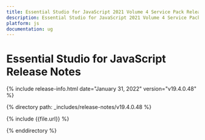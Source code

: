 ```yaml
---
title: Essential Studio for JavaScript 2021 Volume 4 Service Pack Release Notes  
description: Essential Studio for JavaScript 2021 Volume 4 Service Pack Release Notes  
platform: js
documentation: ug
---
```


# Essential Studio for JavaScript  Release Notes  

{% include release-info.html date="January 31, 2022"  version="v19.4.0.48" %} 

{% directory path: _includes/release-notes/v19.4.0.48 %}

{% include {{file.url}} %}

{% enddirectory %}